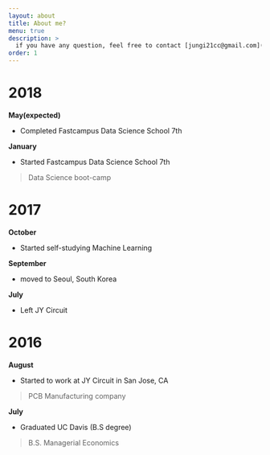 ```yaml
---
layout: about
title: About me?
menu: true
description: >
  if you have any question, feel free to contact [jungi21cc@gmail.com](mailto:jungi21cc@gmail.com)
order: 1
---
```


# 2018

**May(expected)**
- Completed Fastcampus Data Science School 7th

**January**

- Started Fastcampus Data Science School 7th
>Data Science boot-camp

# 2017

**October**

- Started self-studying Machine Learning

**September**

- moved to Seoul, South Korea

**July**

- Left JY Circuit


# 2016

**August**

- Started to work at JY Circuit in San Jose, CA
>PCB Manufacturing company

**July**

- Graduated UC Davis (B.S degree)
>B.S. Managerial Economics
